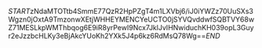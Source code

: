 $START$zNdaMTOTtb4SmmE77QzR2HpPZgT4m1LXVbj6/iJ0iYWZz70UuSXs3Wgzn0jOxtA9TmzonwXEtjWHHEYMENCYeUCTO0jSYVQvddwfSQBTVY68wZ71MESLkpWMThbqog6E9iR8yrPewI9Ncx7JklJvIHNwiduchKH039opL3Guyr2eJzzbcHLKy3eBjAkcYUoKh2YXk5J4p6kz6RdMsQ78Wg==$END$
